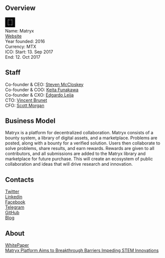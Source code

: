 ## Overview
![logo](../projects/logo/matryx.png)  
Name: Matryx  
[Website](https://www.matryx.ai/)  
Year founded: 2016  
Currency: MTX  
ICO: Start: 13. Sep 2017  
End: 12. Oct 2017
## Staff
Co-founder & CEO: [Steven McCloskey](../people/steven_mccloskey.md)  
Co-founder & COO: [Keita Funakawa](../people/keita_funakawa.md)  
Co-founder & CXO: [Edgardo Leija](../people/edgardo_leija.md)  
CTO: [Vincent Brunet](../people/vincent_brunet.md)  
CFO: [Scott Morgan](../people/scott_morgan.md)  
## Business Model
Matryx is a platform for decentralized collaboration. Matryx consists of a bounty system, a library of digital assets, and a marketplace. Problems are posted, along with a bounty for a verified solution. Users then collaborate to solve problems, share results, and earn rewards. Rewards are given to all contributors, and all submissions are added to the Matryx library and marketplace for future purchase. This will create an ecosystem of public collaboration and ideas that will drive research and innovation.
## Contacts  
[Twitter](https://twitter.com/matryx_ai)  
[Linkedin](https://www.linkedin.com/company/11238967/)  
[Facebook](https://www.facebook.com/matryxai/)  
[Telegram](https://t.me/matryxai)  
[GitHub](https://github.com/matryx)  
[Blog](https://blog.matryx.ai/?gi=d9175c51c70a)  
## About  
[WhitePaper](https://matryx.ai/matryx-whitepaper.pdf)    
[Matryx Platform Aims to Breakthrough Barriers Impeding STEM Innovations](http://www.prnewswire.com/news-releases/matryx-platform-aims-to-breakthrough-barriers-impeding-stem-innovations-300513730.html?tc=eml_cleartime)
